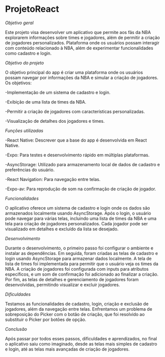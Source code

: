 # ProjetoReact

*Objetivo geral*

Este projeto visa desenvolver um aplicativo que permite aos fãs da NBA explorarem informações sobre times e jogadores, além de permitir a criação de jogadores personalizados. Plataforma onde os usuários possam interagir com conteúdo relacionado à NBA, além de experimentar funcionalidades como cadastro e login.

*Objetivo do projeto*

O objetivo principal do app é criar uma plataforma onde os usuários possam navegar por informações da NBA e simular a criação de jogadores. Os objetivos:

-Implementação de um sistema de cadastro e login.

-Exibição de uma lista de times da NBA.

-Permitir a criação de jogadores com características personalizadas.

-Visualização de detalhes dos jogadores e times.

*Funções utilizadas*

-React Native: Descrever que a base do app é desenvolvida em React Native.

-Expo: Para testes e desenvolvimento rápido em múltiplas plataformas.

-AsyncStorage: Utilizado para armazenamento local de dados de cadastro e preferências do usuário.

-React Navigation: Para navegação entre telas.

-Expo-av: Para reprodução de som na confirmação de criação de jogador.

*Funcionalidades*

O aplicativo oferece um sistema de cadastro e login onde os dados são armazenados localmente usando AsyncStorage. Após o login, o usuário pode navegar para várias telas, incluindo uma lista de times da NBA e uma tela para criação de jogadores personalizados. Cada jogador pode ser visualizado em detalhes e excluído da lista se desejado.

*Desenvolvimento*

Durante o desenvolvimento, o primeiro passo foi configurar o ambiente e instalar as dependências. Em seguida, foram criadas as telas de cadastro e login usando AsyncStorage para armazenar dados localmente. A tela de lista de times foi implementada para permitir que o usuário veja os times da NBA. A criação de jogadores foi configurada com inputs para atributos específicos, e um som de confirmação foi adicionado ao finalizar a criação. Por fim, as telas de detalhes e gerenciamento de jogadores foram desenvolvidas, permitindo visualizar e excluir jogadores.

*Dificuldades*

Testamos as funcionalidades de cadastro, login, criação e exclusão de jogadores, além da navegação entre telas. Enfrentamos um problema de sobreposição do Picker com o botão de criação, que foi resolvido ao substituir o Picker por botões de opção.

*Conclusão*

Após passar por todos esses passos, dificuldades e aprendizados, no final o aplicativo saiu como imaginado, desde as telas mais simples de cadastro e login, até as telas mais avançadas de criação de jogadores.
